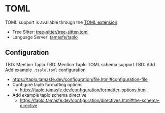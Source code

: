 # TOML

TOML support is available through the [TOML extension](https://github.com/zed-industries/zed/tree/main/extensions/toml).

- Tree Sitter: [tree-sitter/tree-sitter-toml](https://github.com/tree-sitter/tree-sitter-toml)
- Language Server: [tamasfe/taplo](https://github.com/tamasfe/taplo)

## Configuration

TBD: Mention Taplo
TBD: Mention Taplo TOML schema support
TBD: Add Add example `.taplo.toml` configuration

- https://taplo.tamasfe.dev/configuration/file.html#configuration-file
- Configure taplo formatting options
  - https://taplo.tamasfe.dev/configuration/formatter-options.html
- Add example taplo schema directive
  - https://taplo.tamasfe.dev/configuration/directives.html#the-schema-directive
